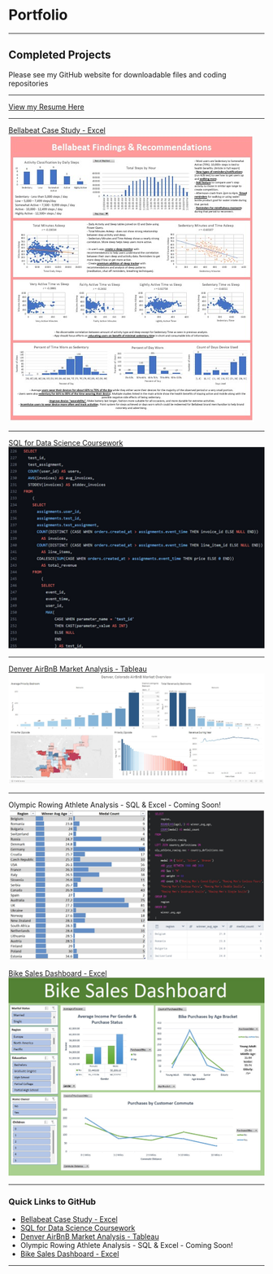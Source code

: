 # Portfolio

<head>
  <!-- Google tag (gtag.js) -->
<script async src="https://www.googletagmanager.com/gtag/js?id=G-F2LNSZNQXH"></script>
<script>
  window.dataLayer = window.dataLayer || [];
  function gtag(){dataLayer.push(arguments);}
  gtag('js', new Date());

  gtag('config', 'G-F2LNSZNQXH');
</script>
 </head>

---

## Completed Projects
<p>Please see my GitHub website for downloadable files and coding repositories</p>

---
[View my Resume Here](/pdf/McCarthy_Michael_Resume_no_number.pdf)

---
[Bellabeat Case Study - Excel](/Bellabeat_Case_Study)
<img src="images/DashImageBB.jpg?raw=true"/>

---
[SQL for Data Science Coursework](https://github.com/mcc450/SQL-For-Data-Science-Specialization-Coursera)
<img src="images/Data_Science_Coursera_Sample.jpg?raw=true"/>

---
[Denver AirBnB Market Analysis - Tableau](/Denver_AirBnB_Analysis)
<img src="images/DenverAirBnBDashImage.jpg?raw=true"/>

---
Olympic Rowing Athlete Analysis - SQL & Excel - Coming Soon!
<img src="images/rowing_analysis_thumbnail.jpg?raw=true"/>


[Bike Sales Dashboard - Excel](/Bike_Sales_Analysis)
<img src="images/BikeSalesImage.jpg?raw=true"/>

---

### Quick Links to GitHub

- [Bellabeat Case Study - Excel](https://github.com/mcc450/Bellabeat-Case-Study-Excel)
- [SQL for Data Science Coursework](https://github.com/mcc450/SQL-For-Data-Science-Specialization-Coursera)
- [Denver AirBnB Market Analysis - Tableau](https://github.com/mcc450/Denver-AirBnB-Market-Analysis-Tableau)
- Olympic Rowing Athlete Analysis - SQL & Excel - Coming Soon!
- [Bike Sales Dashboard - Excel](https://github.com/mcc450/Bike-Sales-Dashboard-Excel)

---





